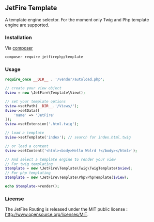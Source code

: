 ## JetFire Template

A template engine selector. For the moment only Twig and Php template engine are supported.

### Installation

Via [composer](https://getcomposer.org)

```bash
composer require jetfirephp/template
```

### Usage

```php
require_once __DIR__ . '/vendor/autoload.php';

// create your view object
$view = new \JetFire\Template\View();

// set your template options
$view->setPath(__DIR__.'/Views/');
$view->setData([
    'name' => 'JetFire'
]);
$view->setExtension('.html.twig');

// load a template
$view->setTemplate('index'); // search for index.html.twig

// or load a content
$view->setContent('<html><body>Hello Wolrd !</body></html>');

// And select a template engine to render your view
// For twig templating
$template = new \JetFire\Template\Twig\TwigTemplate($view);
// For php templating
$template = new \JetFire\Template\Php\PhpTemplate($view);

echo $template->render();

```

### License

The JetFire Routing is released under the MIT public license : http://www.opensource.org/licenses/MIT. 